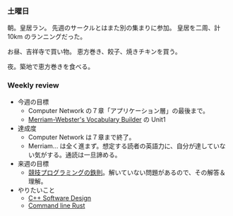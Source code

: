 ### 土曜日

朝。皇居ラン。
先週のサークルとはまた別の集まりに参加。
皇居を二周、計10km のランニングだった。

お昼、吉祥寺で買い物。
恵方巻き、餃子、焼きチキンを買う。

夜。築地で恵方巻きを食べる。

### Weekly review

* 今週の目標
    * Computer Network の７章「アプリケーション層」の最後まで。
    * [Merriam-Webster's Vocabulary Builder](https://www.amazon.co.jp/-/en/Mary-W-Cornog/dp/0877798559) の Unit1
* 達成度
    * Computer Network は７章まで終了。
    * Merriam... は全く進まず。想定する読者の英語力に、自分が達していない気がする。通読は一旦諦める。
* 来週の目標
    * [競技プログラミングの鉄則](https://www.amazon.co.jp/%E7%AB%B6%E6%8A%80%E3%83%97%E3%83%AD%E3%82%B0%E3%83%A9%E3%83%9F%E3%83%B3%E3%82%B0%E3%81%AE%E9%89%84%E5%89%87-%E3%82%A2%E3%83%AB%E3%82%B4%E3%83%AA%E3%82%BA%E3%83%A0%E5%8A%9B%E3%81%A8%E6%80%9D%E8%80%83%E5%8A%9B%E3%82%92%E9%AB%98%E3%82%81%E3%82%8B77%E3%81%AE%E6%8A%80%E8%A1%93-Compass-Books%E3%82%B7%E3%83%AA%E3%83%BC%E3%82%BA-%E7%B1%B3%E7%94%B0/dp/483997750X)。解いていない問題があるので、その解答＆理解。
* やりたいこと
    * [C++ Software Design](https://www.amazon.co.jp/Software-Design-Principles-Patterns-High-quality/dp/1098113160)
    * [Command line Rust](https://www.amazon.co.jp/Command-Line-Rust-Project-Based-Primer-Writing/dp/1098109430)